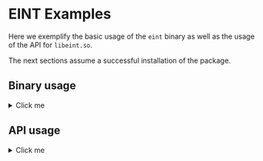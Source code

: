 # EINT Examples

Here we exemplify the basic usage of the ``eint`` binary as well as the usage of the API for ``libeint.so``.

The next sections assume a successful installation of the package.

## Binary usage
<details>
<summary>Click me</summary>

By default, the binary will wait for user input,
```
>$ eint

```
The user shall provide valid (space- or comma-separated) CSV data. The stream will be terminated after pressing ``ENTER`` over an empty line. For example, assuming we want to calculate $`\int_0^1 dx\; x`$ using 5 points,
```
>$ eint
0.00
0.25
0.50
0.75
1.00
```
returns
```
5.0000000000e-01
```
By default, it integrates column by column,
```
>$ eint
0.00 1.00
0.25 1.25
0.50 1.50
0.75 1.75
1.00 2.00
```

```
5.0000000000e-01 1.5000000000e+00
```
This behaviour can be altered by the ``-t`` option, so it integrates row by row,
```
>$ eint -t
0.00 0.25 0.50 0.75 1.00
```

```
5.0000000000e-01
```
A CSV file can be fed by redirecting the standard input,
```
>$ eint < CSV.dat
```
or by employing the ``-f`` option,
```
>$ eint -f CSV.dat
```
The accuracy of the method depends on the number of discretisation points $N$: given a prime factorisation of $N-1$, $N-1 = 2^{n_2}3^{n_3}\cdots$, the user can employ a custom prime base $p$ by employing the ``-b`` option. If $p^{n_p}$ is a factor of $N-1$, then the expected accuracy of the result will be $\mathcal{O}(h^{2n_p})$. The default value is $p=2$.

For example, the following computes $`I = (10-1)^{-1}\int_1^{10} dx\; x^2 = 37`$ using $N = 10 = 3^2 + 1$ points,
```
eint -t -b 3
1 4 9 16 25 36 49 64 81 100
```
returns the exact result:
```
3.7000000000e+01
```
</details>

## API usage
<details>
<summary>Click me</summary>
The library includes the following functions:

```c
float extrapolation_float(float *array,
                          size_t sz,
                          int base);

double extrapolation_double(double *array,
                            size_t sz,
                            int base);
```
A basic usage can be found in the file ``Example.c``. This program can be compiled by running
```
export LD_LIBRARY_PATH=/usr/local/lib
gcc Example.c -o Run_Example -I/usr/local/include -leint -lm
./Run_Example
```
</details>
